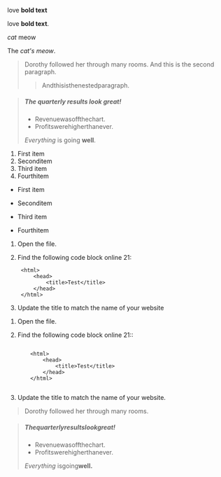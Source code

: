 <p> love <strong>bold text</strong> </p>

love __bold text__.

<p> <em>cat</em> meow</p>

The _cat's meow_.

>  Dorothy followed her through many rooms.
>  And this is the second paragraph.
>> Andthisisthenestedparagraph.

>##### The quarterly results look great!
>
> - Revenuewasoffthechart.
> - Profitswerehigherthanever.
> 
> *Everything* is going **well**.

1. First item
2. Seconditem
3. Third item
4. Fourthitem

+ First item
- Seconditem
* Third item
- Fourthitem


1. Open the file.
2. Find the following code block online 21:

        <html>
            <head>
                <title>Test</title>
            </head>
        </html>
 
3. Update the title to match the name of your website

 <ol>
    <li><p>Open the file.</p></li>
    <li><p>Find the following code block online 21::</p>
    <pre><code>
    &lt;html&gt;
        &lt;head&gt;
            &lt;title&gt;Test&lt;/title&gt;
        &lt;/head&gt;
    &lt;/html&gt;
    </code></pre>
    </li>
    <li><p>Update the title to match the name of your website.</p></li>
 </ol>


<blockquote>
    <p>Dorothy followed her through many rooms.</p>
</blockquote>

<blockquote>
    <h5>Thequarterlyresultslookgreat!</h5>
        <ul>
            <li>Revenuewasoffthechart.</li>
            <li>Profitswerehigherthanever.</li>
        </ul>
    <p>
        <em>Everything</em>
        isgoing<strong>well<strong>.
    </p>
</blockquote>